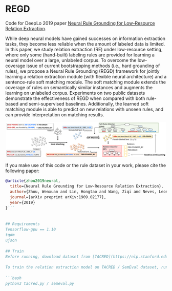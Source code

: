 # REGD
Code for DeepLo 2019 paper [Neural Rule Grounding for Low-Resource Relation Extraction](https://arxiv.org/abs/1909.02177).

While deep neural models have gained successes on information extraction tasks, they become less reliable when the amount of labeled data is limited. In this paper, we study relation extraction (RE) under low-resource setting, where only some (hand-built) labeling rules are provided for learning a neural model over a large, unlabeled corpus. To overcome the low-coverage issue of current bootstrapping methods (i.e., hard grounding of rules), we propose a Neural Rule Grounding (REGD) framework for jointly learning a relation extraction module (with flexible neural architecture) and a sentence-rule soft matching module. The soft matching module extends the coverage of rules on semantically similar instances and augments the learning on unlabeled corpus. Experiments on two public datasets demonstrate the effectiveness of REGD when compared with both rule-based and semi-supervised baselines. Additionally, the learned soft matching module is able to predict on new relations with unseen rules, and can provide interpretation on matching results.

<p align="center"><img src="figs/NERO_overview.pdf" width="500"/></p>

If you make use of this code or the rule dataset in your work, please cite the following paper:

```bibtex
@article{zhou2019neural,
  title={Neural Rule Grounding for Low-Resource Relation Extraction},
  author={Zhou, Wenxuan and Lin, Hongtao and Wang, Ziqi and Neves, Leonardo and Ren, Xiang},
  journal={arXiv preprint arXiv:1909.02177},
  year={2019}
}```


## Requirements
Tensorflow-gpu == 1.10
tqdm
ujson

## Train
Before running, download dataset from [TACRED](https://nlp.stanford.edu/projects/tacred/) and [SemEval](https://drive.google.com/file/d/0B_jQiLugGTAkMDQ5ZjZiMTUtMzQ1Yy00YWNmLWJlZDYtOWY1ZDMwY2U4YjFk/view?sort=name&layout=list&num=50). Also download [Glove embedding](http://nlp.stanford.edu/data/glove.840B.300d.zip) and unzip it to ``/data/glove/glove.840B.300d.txt``.

To train the relation extraction model on TACRED / SemEval dataset, run

```bash
python3 tacred.py / semeval.py
```
